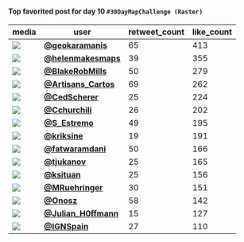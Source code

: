 #### Top favorited post for day 10 `#30DayMapChallenge (Raster)`
| media                                                                                         | user                                                                                   |   retweet_count |   like_count |
|-----------------------------------------------------------------------------------------------|----------------------------------------------------------------------------------------|-----------------|--------------|
| ![](https://pbs.twimg.com/media/FD2eIGlXIA0dTbS.png)                                          | **[@geokaramanis](https://twitter.com/geokaramanis/status/1458495769217060878)**       |              65 |          413 |
| ![](https://pbs.twimg.com/media/FD193-3WUAMFxxw.jpg)                                          | **[@helenmakesmaps](https://twitter.com/helenmakesmaps/status/1458463391664771072)**   |              39 |          355 |
| ![](https://pbs.twimg.com/media/FD1UEWiWEAQbTJe.jpg)                                          | **[@BlakeRobMills](https://twitter.com/BlakeRobMills/status/1458415001098665985)**     |              50 |          279 |
| ![](https://pbs.twimg.com/media/FD0qt8OXEAYPcSi.jpg)                                          | **[@Artisans_Cartos](https://twitter.com/Artisans_Cartos/status/1458368963042238466)** |              69 |          262 |
| ![](https://pbs.twimg.com/media/FD3OMA6WQAwDUxP.jpg)                                          | **[@CedScherer](https://twitter.com/CedScherer/status/1458550528573681668)**           |              25 |          224 |
| ![](https://pbs.twimg.com/ext_tw_video_thumb/1458439961997365256/pu/img/7_nssLrsJSxGnW2m.jpg) | **[@Cchurchili](https://twitter.com/Cchurchili/status/1458440987953479703)**           |              26 |          202 |
| ![](https://pbs.twimg.com/media/FD2Zrb-VUAIqlBf.png)                                          | **[@S_Estremo](https://twitter.com/S_Estremo/status/1458494672276541440)**             |              49 |          195 |
| ![](https://pbs.twimg.com/media/FDxFu6iXEAIQOZM.jpg)                                          | **[@kriksine](https://twitter.com/kriksine/status/1458328571068309507)**               |              19 |          191 |
| ![](https://pbs.twimg.com/media/FD06-ysVcAEjKFT.jpg)                                          | **[@fatwaramdani](https://twitter.com/fatwaramdani/status/1458391107511881734)**       |              50 |          166 |
| ![](https://pbs.twimg.com/media/FD0lKdEXMAAeLpx.jpg)                                          | **[@tjukanov](https://twitter.com/tjukanov/status/1458363116543217666)**               |              25 |          165 |
| ![](https://pbs.twimg.com/media/FDkDTwhWEAE_5OR.jpg)                                          | **[@ksituan](https://twitter.com/ksituan/status/1458454651079114755)**                 |              25 |          156 |
| ![](https://pbs.twimg.com/media/FD0PBOZXEAANJle.jpg)                                          | **[@MRuehringer](https://twitter.com/MRuehringer/status/1458351344071348230)**         |              30 |          151 |
| ![](https://pbs.twimg.com/tweet_video_thumb/FD0258AXMAc_fYL.jpg)                              | **[@Onosz](https://twitter.com/Onosz/status/1458410771956781060)**                     |              58 |          142 |
| ![](https://pbs.twimg.com/media/FD1WFrxWUAMojkA.jpg)                                          | **[@Julian_H0ffmann](https://twitter.com/Julian_H0ffmann/status/1458416532397121542)** |              15 |          127 |
| ![](https://pbs.twimg.com/media/FD1OSC5WEAck9rJ.jpg)                                          | **[@IGNSpain](https://twitter.com/IGNSpain/status/1458408036561825793)**               |              27 |          110 |
 

